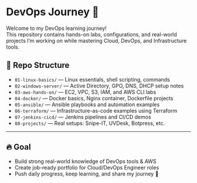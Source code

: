 # DevOps Journey 🚀

Welcome to my DevOps learning journey!  
This repository contains hands-on labs, configurations, and real-world projects I’m working on while mastering Cloud, DevOps, and Infrastructure tools.

## 📁 Repo Structure

- `01-linux-basics/` — Linux essentials, shell scripting, commands
- `02-windows-server/` — Active Directory, GPO, DNS, DHCP setup notes
- `03-aws-hands-on/` — EC2, VPC, S3, IAM, and AWS CLI labs
- `04-docker/` — Docker basics, Nginx container, Dockerfile projects
- `05-ansible/` — Ansible playbooks and automation examples
- `06-terraform/` — Infrastructure-as-code examples using Terraform
- `07-jenkins-cicd/` — Jenkins pipelines and CI/CD demos
- `08-projects/` — Real setups: Snipe-IT, UVDesk, Botpress, etc.

---

## 🔥 Goal

- Build strong real-world knowledge of DevOps tools & AWS
- Create job-ready portfolio for Cloud/DevOps Engineer roles
- Push daily progress, keep learning, and share my journey 💪

